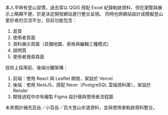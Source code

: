 本人平時有登山習慣，過去常以 QGIS 搭配 Excel 紀錄軌跡資料，但在瀏覽與展示上略顯不便，於是決定開發網站進行整合呈現。
同時也將網站設計成模擬登山愛好者的交流平台，目前功能包含：

1. 首頁
2. 使用者頁面
3. 資料展示頁面（具備地圖、表格與編輯三種模式）
4. 說明頁
5. 使用者搜尋頁面

技術上採用前、後端分離架構：

1. 前端：使用 React 與 Leaflet 開發，架設於 Vercel
2. 後端：使用 NestJS，搭配 Neon（PostgreSQL 雲端資料庫），架設於 Render
3. 開發過程中亦有繪製 Figma 設計稿與使用者流程圖

未來預計補充百岳／小百岳／百大登山步道資料，並與使用者軌跡資料整合。
